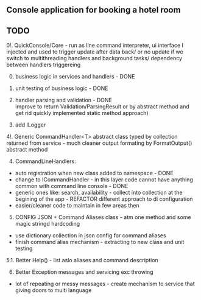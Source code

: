 ﻿Console application for booking a hotel room
--------------------------------------------








TODO
----

0!. QuickConsole/Core - run as line command interpreter, ui interface I injected and used to trigger update after data back/ or no update if we switch to multithreading handlers and background tasks/ dependency between handlers triggereing 

0. business logic in services and handlers - DONE

1. unit testing of business logic - DONE  
2. handler parsing and validation - DONE  
   improve to return Validation/ParsingResult or by abstract method and get rid quickly implemented static method approach)

3. add ILogger

4!. Generic CommandHandler\<T\> abstract class typed by collection returned from service - much cleaner output formating by FormatOutput<T>() abstract method

4. CommandLineHandlers:
- auto registration when new class added to namespace - DONE
- change to ICommandHandler - in this layer code cannot have anything common with command line console - DONE
- generic ones like: search, availability - collect into collection at the begining of the app - REFACTOR different approach to di configuration
- easier/cleaner code to maintain in few areas then

5. CONFIG JSON + Command Aliases class - atm one method and some magic stringd hardcoding
- use dictionary collection in json config for command aliases
- finish command alias mechanism - extracting to new class and unit testing

5.1. Better Help() - list aslo aliases and command description

6. Better Exception messages and servicing exc throwing 
- lot of repeating or messy messages - create mechanism to service that giving doors to multi language

